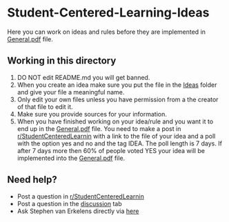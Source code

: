 # Student-Centered-Learning-Ideas
Here you can work on ideas and rules before they are implemented in [General.pdf](https://github.com/Virtual-Learning-Lab/Student-Centered-Learning/blob/main/The%20System/General.pdf) file.

## Working in this directory
1. DO NOT edit README.md you will get banned.
2. When you create an idea make sure you put the file in the [Ideas](test.com) folder and give your file a meaningful name.
3. Only edit your own files unless you have permission from a the creator of that file to edit it.
4. Make sure you provide sources for your information.
5. When you have finished working on your idea/rule and you want it to end up in the [General.pdf](https://github.com/Virtual-Learning-Lab/Student-Centered-Learning/blob/main/The%20System/General.pdf) file. You need to make a post in [r/StudentCenteredLearnin](https://www.reddit.com/r/StudentCenteredLearin/) with a link to the file of your idea and a poll with the option yes and no and the tag IDEA. The poll length is 7 days. If after 7 days more then 60% of people voted YES your idea will be implemented into the [General.pdf](https://github.com/Virtual-Learning-Lab/Student-Centered-Learning/blob/main/The%20System/General.pdf) file.

## Need help?
- Post a question in [r/StudentCenteredLearnin](https://www.reddit.com/r/StudentCenteredLearin/)
- Post a question in the [discussion](https://github.com/Virtual-Learning-Lab/Student-Centered-Learning-Ideas/discussions) tab
- Ask Stephen van Erkelens directly via [here](https://s.reddit.com/c/18jz8mg1rxuk5)
